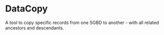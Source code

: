 # DataCopy
A tool to copy specific records from one SGBD to another - with all related ancestors and descendants.

